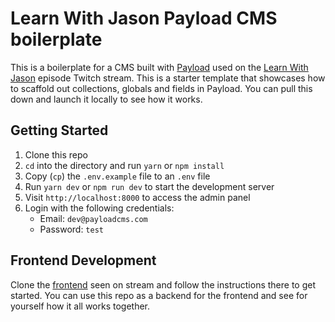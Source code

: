 # Learn With Jason Payload CMS boilerplate
This is a boilerplate for a CMS built with [Payload](https://payloadcms.com) used on the [Learn With Jason](https://www.twitch.tv/videos/1634169498) episode Twitch stream. This is a starter template that showcases how to scaffold out collections, globals and fields in Payload. You can pull this down and launch it locally to see how it works.

## Getting Started
1. Clone this repo
2. `cd` into the directory and run `yarn` or `npm install`
3. Copy (`cp`) the `.env.example` file to an `.env` file
4. Run `yarn dev` or `npm run dev` to start the development server
5. Visit `http://localhost:8000` to access the admin panel
6. Login with the following credentials:
     - Email: `dev@payloadcms.com`
     - Password: `test`

## Frontend Development
Clone the [frontend](https://github.com/payloadcms/learn-with-jason-website) seen on stream and follow the instructions there to get started. You can use this repo as a backend for the frontend and see for yourself how it all works together.